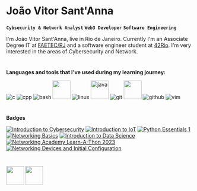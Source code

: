 # João Vitor Sant'Anna

**`Cybsecurity & Network Analyst`** **`Web3 Developer`** **`Software Engineering`**

I'm João Vitor Sant'Anna, live in Rio de Janeiro. Currently I'm an Associate Degree IT at [FAETEC/RJ](http://www.faetec.rj.gov.br/) and a software engineer student at [42Rio](https://42.rio/). I'm very interested in the areas of Cybersecurity and Network.
#
**Languages and tools that I've used during my learning journey:**

![c](https://user-images.githubusercontent.com/69059969/222242942-17a18754-a84e-4d8d-be59-60389c4f4b60.png)
![cpp](https://user-images.githubusercontent.com/69059969/222243042-dcf6ab94-e4ad-45be-9c6b-52db6418af08.png)
![bash](https://user-images.githubusercontent.com/69059969/222243096-9bd56c54-f26a-4a5a-93a4-8626b5f951e0.png)
<img src="https://github.com/vitorsantanna2/vitorsantanna2/assets/95882160/cc12689a-2957-48b3-af62-bc39d5b44177" width="48" height="50">
![linux](https://user-images.githubusercontent.com/69059969/222243156-d438a8de-131c-4dd9-9442-0a279c880e6e.png)
<img alt="java" src="https://github.com/vitorsantanna2/vitorsantanna2/assets/95882160/fe6c420b-25c4-40a6-830e-c1a425f6847b" width="48" height="50">
![git](https://user-images.githubusercontent.com/69059969/222243217-0bbb71f6-d498-4cdf-9b21-d4e579e51f54.png)
<img src="https://github.com/vitorsantanna2/vitorsantanna2/assets/95882160/0fe00ee8-efb5-4667-9f4f-96713824bb9a" width="48" height="50">
![github](https://user-images.githubusercontent.com/69059969/222243273-d89993d1-da6f-4ae0-9116-6bfecacb2727.png)
![vim](https://user-images.githubusercontent.com/69059969/222243471-3da17d3a-9883-4710-bd98-4e4b1e4e63c2.png)

#
**Badges**
<!--START_SECTION:badges-->
[![Introduction to Cybersecurity](https://images.credly.com/size/110x110/images/af8c6b4e-fc31-47c4-8dcb-eb7a2065dc5b/I2CS__1_.png)](http://www.credly.com/badges/59875e01-f963-42a9-ba8e-f0db0ab4ba0f "Introduction to Cybersecurity")
[![Introduction to IoT](https://images.credly.com/size/110x110/images/fce226c2-0f13-4e17-b60c-24fa6ffd88cb/Intro2IoT.png)](http://www.credly.com/badges/3eb08f57-e759-4f63-8c4a-0d12ee3b0699 "Introduction to IoT")
[![Python Essentials 1](https://images.credly.com/size/110x110/images/68c0b94d-f6ac-40b1-a0e0-921439eb092e/image.png)](http://www.credly.com/badges/c81dd269-3888-4368-b2df-5569516fe4fc "Python Essentials 1")
[![Networking Basics](https://images.credly.com/size/110x110/images/5bdd6a39-3e03-4444-9510-ecff80c9ce79/image.png)](http://www.credly.com/badges/2d95cc59-d04c-4d5a-a494-dbb2c0de27d9 "Networking Basics")
[![Introduction to Data Science](https://images.credly.com/size/110x110/images/b38a42e0-dc58-4ce2-b6c0-28d978e8aaad/image.png)](http://www.credly.com/badges/a4aeb4ca-7a4b-4a56-9a04-094e881015a7 "Introduction to Data Science")
[![Networking Academy Learn-A-Thon 2023](https://images.credly.com/size/110x110/images/b1395248-483c-48cd-b40d-7fe93837c37d/image.png)](http://www.credly.com/badges/b089c881-9cd1-447a-9bd4-b684ba1938c0 "Networking Academy Learn-A-Thon 2023")
[![Networking Devices and Initial Configuration](https://images.credly.com/size/110x110/images/88316fe8-5651-4e61-a6be-5be1558f049e/image.png)](http://www.credly.com/badges/3008812b-75de-45b0-9f7f-3d87978ad690 "Networking Devices and Initial Configuration")
<!--END_SECTION:badges-->

#
<img align="left" src="https://github.com/vitorsantanna2/vitorsantanna2/assets/95882160/f3f04752-6f9c-42ca-a1c0-803694cdfa17" width="48" height="50"></img>
<a href="https://github.com/TupiNymQuim"><img align="left" src="https://github.com/vitorsantanna2/vitorsantanna2/assets/95882160/3ae3859b-140e-4679-a847-a2837b9cadb0" width="48" height="50"></img></a>
